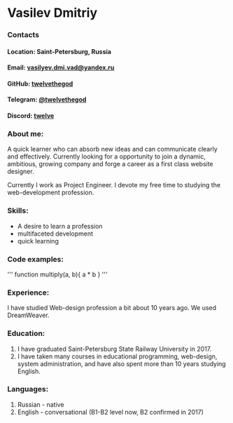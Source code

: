 # Vasilev Dmitriy
### Contacts
#### Location: Saint-Petersburg, Russia
#### Email: vasilyev.dmi.vad@yandex.ru
#### GitHub: [twelvethegod](https://github.com/twelvethegod)
#### Telegram: [@twelvethegod](https://t.me/twelvethegod/)
#### Discord: [twelve](https://discordapp.com/users/698101893649399858/)

### About me:
A quick learner who can absorb new ideas and can communicate clearly and effectively. Currently looking for a opportunity to join a dynamic, ambitious, growing company and forge a career as a first class website designer.

Currently I work as Project Engineer. I devote my free time to studying the web-development profession.

### Skills:

* A desire to learn a profession 
* multifaceted development
* quick learning

### Code examples:

'''
function multiply(a, b){
  a * b
}
'''

### Experience:

I have studied Web-design profession a bit about 10 years ago. We used DreamWeaver.

### Education:

1. I have graduated Saint-Petersburg State Railway University in 2017.
2. I have taken many courses in educational programming, web-design, system administration, and have also spent more than 10 years studying English.

### Languages:

1. Russian - native
2. English - conversational (B1-B2 level now, B2 confirmed in 2017)